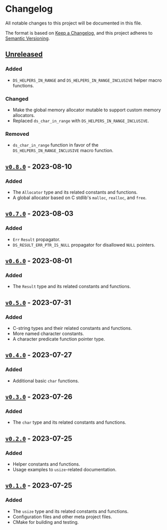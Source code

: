 # Changelog

All notable changes to this project will be documented in this file.

The format is based on
[Keep a Changelog](https://keepachangelog.com/en/1.0.0/ "Keep a Changelog"), and
this project adheres to
[Semantic Versioning](https://semver.org/spec/v2.0.0.html "SemVer").

## [Unreleased]

### Added

- `DS_HELPERS_IN_RANGE` and `DS_HELPERS_IN_RANGE_INCLUSIVE` helper macro functions.

### Changed

- Make the global memory allocator mutable to support custom memory allocators.
- Replaced `ds_char_in_range` with `DS_HELPERS_IN_RANGE_INCLUSIVE`.

### Removed

- `ds_char_in_range` function in favor of the `DS_HELPERS_IN_RANGE_INCLUSIVE` macro function.

## [`v0.8.0`] - 2023-08-10

### Added

- The `Allocator` type and its related constants and functions.
- A global allocator based on C stdlib's `malloc`, `realloc`, and `free`.

## [`v0.7.0`] - 2023-08-03

### Added

- `Err` `Result` propagator.
- `DS_RESULT_ERR_PTR_IS_NULL` propagator for disallowed `NULL` pointers.

## [`v0.6.0`] - 2023-08-01

### Added

- The `Result` type and its related constants and functions.

## [`v0.5.0`] - 2023-07-31

### Added

- C-string types and their related constants and functions.
- More named character constants.
- A character predicate function pointer type.

## [`v0.4.0`] - 2023-07-27

### Added

- Additional basic `char` functions.

## [`v0.3.0`] - 2023-07-26

### Added

- The `char` type and its related constants and functions.

## [`v0.2.0`] - 2023-07-25

### Added

- Helper constants and functions.
- Usage examples to `usize`-related documentation.

## [`v0.1.0`] - 2023-07-25

### Added

- The `usize` type and its related constants and functions.
- Configuration files and other meta project files.
- CMake for building and testing.

[unreleased]: https://github.com/SFM61319/ds/compare/v0.8.0...HEAD
[`v0.1.0`]: https://github.com/SFM61319/ds/releases/tag/v0.1.0
[`v0.2.0`]: https://github.com/SFM61319/ds/compare/v0.1.0...v0.2.0
[`v0.3.0`]: https://github.com/SFM61319/ds/compare/v0.2.0...v0.3.0
[`v0.4.0`]: https://github.com/SFM61319/ds/compare/v0.3.0...v0.4.0
[`v0.5.0`]: https://github.com/SFM61319/ds/compare/v0.4.0...v0.5.0
[`v0.6.0`]: https://github.com/SFM61319/ds/compare/v0.5.0...v0.6.0
[`v0.7.0`]: https://github.com/SFM61319/ds/compare/v0.6.0...v0.7.0
[`v0.8.0`]: https://github.com/SFM61319/ds/compare/v0.7.0...v0.8.0
